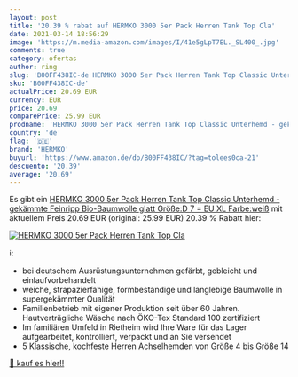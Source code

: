 ```yaml
---
layout: post
title: '20.39 % rabat auf HERMKO 3000 5er Pack Herren Tank Top Cla'
date: 2021-03-14 18:56:29
image: 'https://m.media-amazon.com/images/I/41e5gLpT7EL._SL400_.jpg'
comments: true
category: ofertas
author: ring
slug: 'B00FF438IC-de HERMKO 3000 5er Pack Herren Tank Top Classic Unterhemd -...'
sku: 'B00FF438IC-de'
actualPrice: 20.69 EUR
currency: EUR
price: 20.69
comparePrice: 25.99 EUR
prodname: 'HERMKO 3000 5er Pack Herren Tank Top Classic Unterhemd - gekämmte Feinripp Bio-Baumwolle  glatt   Größe:D 7 = EU XL  Farbe:weiß'
country: 'de'
flag: '🇩🇪'
brand: 'HERMKO'
buyurl: 'https://www.amazon.de/dp/B00FF438IC/?tag=tolees0ca-21'
descuento: '20.39'
average: '20.69'
---
```


Es gibt ein [HERMKO 3000 5er Pack Herren Tank Top Classic Unterhemd - gekämmte Feinripp Bio-Baumwolle  glatt   Größe:D 7 = EU XL  Farbe:weiß](https://www.amazon.de/dp/B00FF438IC/?tag=tolees0ca-21) mit aktuellem Preis 20.69 EUR (original: 25.99 EUR) 20.39 % Rabatt hier:

[![HERMKO 3000 5er Pack Herren Tank Top Cla](https://m.media-amazon.com/images/I/41e5gLpT7EL._SL400_.jpg)](https://www.amazon.de/dp/B00FF438IC/?tag=tolees0ca-21)

ℹ️:

- bei deutschem Ausrüstungsunternehmen gefärbt, gebleicht und einlaufvorbehandelt
- weiche, strapazierfähige, formbeständige und langlebige Baumwolle in supergekämmter Qualität
- Familienbetrieb mit eigener Produktion seit über 60 Jahren. Hautverträgliche Wäsche nach ÖKO-Tex Standard 100 zertifiziert
- Im familiären Umfeld in Rietheim wird Ihre Ware für das Lager aufgearbeitet, kontrolliert, verpackt und an Sie versendet
- 5 Klassische, kochfeste Herren Achselhemden von Größe 4 bis Größe 14

[🛒 kauf es hier!!](https://www.amazon.de/dp/B00FF438IC/?tag=tolees0ca-21)
